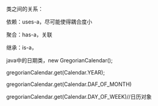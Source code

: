类之间的关系：

依赖：uses-a，尽可能使得耦合度小

聚合：has-a，关联

继承：is-a，

java中的日期类，new GregorianCalendar();

gregorianCalendar.get(Calendar.YEAR); 

gregorianCalendar.get(Calendar.DAF_OF_MONTH)

gregorianCalendar.get(Calendar.DAY_OF_WEEK)//日历对象